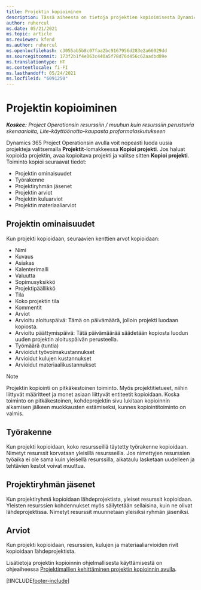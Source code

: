 ```yaml
---
title: Projektin kopioiminen
description: Tässä aiheessa on tietoja projektien kopioimisesta Dynamics 365 Project Operationsissa.
author: ruhercul
ms.date: 05/21/2021
ms.topic: article
ms.reviewer: kfend
ms.author: ruhercul
ms.openlocfilehash: c3055ab5b8c07faa2bc9167956d283e2a66029dd
ms.sourcegitcommit: 173f2b1f4e063c440a5f78d76d456c62aadbd89e
ms.translationtype: HT
ms.contentlocale: fi-FI
ms.lasthandoff: 05/24/2021
ms.locfileid: "6091250"
---
```

# <a name="copy-a-project"></a>Projektin kopioiminen

_**Koskee:** Project Operationsin resurssiin / muuhun kuin resurssiin perustuvia skenaarioita, Lite-käyttöönotto-kaupasta proformalaskutukseen_

Dynamics 365 Project Operationsin avulla voit nopeasti luoda uusia projekteja valitsemalla **Projektit**-lomakkeessa **Kopioi projekti**. Jos haluat kopioida projektin, avaa kopioitava projekti ja valitse sitten **Kopioi projekti**. Toiminto kopioi seuraavat tiedot:

- Projektin ominaisuudet 
- Työrakenne
- Projektiryhmän jäsenet
- Projektin arviot
- Projektin kuluarviot
- Projektin materiaaliarviot

## <a name="project-properties"></a>Projektin ominaisuudet

Kun projekti kopioidaan, seuraavien kenttien arvot kopioidaan:

- Nimi
- Kuvaus
- Asiakas
- Kalenterimalli
- Valuutta
- Sopimusyksikkö
- Projektipäällikkö
- Tila
- Koko projektin tila
- Kommentit
- Arviot
- Arvioitu aloituspäivä: Tämä on päivämäärä, jolloin projekti luodaan kopiosta.
- Arvioitu päättymispäivä: Tätä päivämäärää säädetään kopiosta luodun uuden projektin aloituspäivän perusteella.
- Työmäärä (tuntia)
- Arvioidut työvoimakustannukset
- Arvioidut kulujen kustannukset
- Arvioidut materiaalikustannukset

> [!NOTE]
> Projektin kopiointi on pitkäkestoinen toiminto. Myös projektitietueet, niihin liittyvät määritteet ja monet asiaan liittyvät entiteetit kopioidaan. Koska toiminto on pitkäkestoinen, kohdeprojektin sivu lukitaan kopioinnin alkamisen jälkeen muokkausten estämiseksi, kunnes kopiointitoiminto on valmis.

## <a name="work-breakdown-structure"></a>Työrakenne

Kun projekti kopioidaan, koko resursseillä täytetty työrakenne kopioidaan. Nimetyt resurssit korvataan yleisillä resursseilla. Jos nimettyjen resurssien työaika ei ole sama kuin yleisellä resurssilla, aikataulu lasketaan uudelleen ja tehtävien kestot voivat muuttua.

## <a name="project-team-members"></a>Projektiryhmän jäsenet

Kun projektiryhmä kopioidaan lähdeprojektista, yleiset resurssit kopioidaan. Yleisten resurssien kohdennukset myös säilytetään sellaisina, kuin ne olivat lähdeprojektissa. Nimetyt resurssit muunnetaan yleisiksi ryhmän jäseniksi.

## <a name="estimates"></a>Arviot

Kun projekti kopioidaan, resurssien, kulujen ja materiaaliarvioiden rivit kopioidaan lähdeprojektista. 

Lisätietoja projektin kopioinnin ohjelmallisesta käyttämisestä on ohjeaiheessa [Projektimallien kehittäminen projektin kopioinnin avulla](dev-copy-project.md).


[!INCLUDE[footer-include](../includes/footer-banner.md)]
